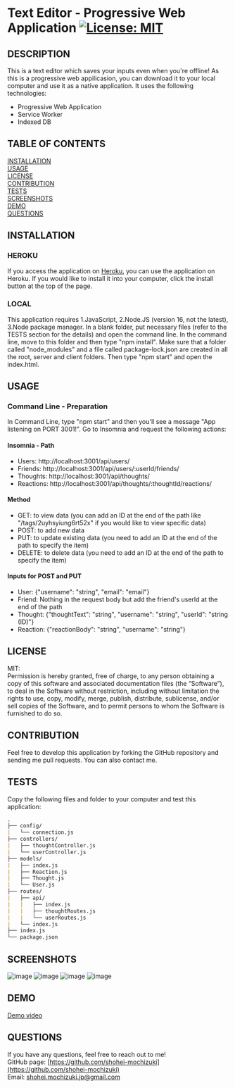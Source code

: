 # Text Editor - Progressive Web Application [![License: MIT](https://img.shields.io/badge/License-MIT-yellow.svg)](https://opensource.org/licenses/MIT)

## DESCRIPTION 
This is a text editor which saves your inputs even when you're offline! As this is a progressive web appilicasion, you can download it to your local computer and use it as a native application. It uses the following technologies:
* Progressive Web Application
* Service Worker
* Indexed DB

## TABLE OF CONTENTS
[INSTALLATION](#installation)<br>
[USAGE](#usage)<br>
[LICENSE](#license)<br>
[CONTRIBUTION](#contribution)<br>
[TESTS](#tests)<br>
[SCREENSHOTS](#screenshots)<br>
[DEMO](#demo)<br>
[QUESTIONS](#questions)

## INSTALLATION 

### HEROKU
If you access the application on [Heroku](https://text-editor-pwa-2023.herokuapp.com/), you can use the application on Heroku. If you would like to install it into your computer, click the install button at the top of the page.

### LOCAL
This application requires 1.JavaScript, 2.Node.JS (version 16, not the latest), 3.Node package manager. In a blank folder, put necessary files (refer to the TESTS section for the details) and open the command line. In the command line, move to this folder and then type "npm install". Make sure that a folder called "node_modules" and a file called package-lock.json are created in all the root, server and client folders. Then type "npm start" and open the index.html.

## USAGE 

### Command Line - Preparation
In Command Line, type "npm start" and then you'll see a message "App listening on PORT 3001!". Go to Insomnia and request the following actions:

#### Insomnia - Path
* Users: http://localhost:3001/api/users/
* Friends: http://localhost:3001/api/users/:userId/friends/
* Thoughts: http://localhost:3001/api/thoughts/
* Reactions: http://localhost:3001/api/thoughts/:thoughtId/reactions/

#### Method
* GET: to view data (you can add an ID at the end of the path like "/tags/2uyhsyiung6rt52x" if you would like to view specific data)
* POST: to add new data 
* PUT: to update existing data (you need to add an ID at the end of the path to specify the item)
* DELETE: to delete data (you need to add an ID at the end of the path to specify the item)

#### Inputs for POST and PUT
* User: {"username": "string", "email": "email"}
* Friend: Nothing in the request body but add the friend's userId at the end of the path
* Thought: {"thoughtText": "string", "username": "string", "userId": "string (ID)"}
* Reaction: {"reactionBody": "string", "username": "string"}

## LICENSE 
MIT:<br>
Permission is hereby granted, free of charge, to any person obtaining a copy of this
software and associated documentation files (the “Software”), to deal in the Software
without restriction, including without limitation the rights to use, copy, modify,
merge, publish, distribute, sublicense, and/or sell copies of the Software, and to 
permit persons to whom the Software is furnished to do so.

## CONTRIBUTION 
Feel free to develop this application by forking the GitHub repository and sending me pull requests. You can also contact me.

## TESTS 
Copy the following files and folder to your computer and test this application:
```md
.
├── config/
|   └── connection.js
├── controllers/
|   ├── thoughtController.js
|   └── userController.js
├── models/
|   ├── index.js
|   ├── Reaction.js
|   ├── Thought.js
|   └── User.js
├── routes/
|   ├── api/
|   |   ├── index.js
|   |   ├── thoughtRoutes.js
|   |   └── userRoutes.js
|   └── index.js      
├── index.js  
└── package.json 
``` 

## SCREENSHOTS
![image](https://user-images.githubusercontent.com/121307266/225153970-23b64d2c-dc81-4247-8fac-cdd6f5012821.png)
![image](https://user-images.githubusercontent.com/121307266/225153976-ba6afa1d-40d7-48b8-96d4-caed8f88d16a.png)
![image](https://user-images.githubusercontent.com/121307266/225153979-6d60377c-30b2-478b-af19-4da92bb017c6.png)
![image](https://user-images.githubusercontent.com/121307266/225153980-c27a7f29-e942-4fa8-bb01-5140a863eeef.png)

## DEMO
[Demo video](https://watch.screencastify.com/v/S8VZw0ttoa1f948UhniH)

## QUESTIONS 
If you have any questions, feel free to reach out to me!<br>
GitHub page: [https://github.com/shohei-mochizuki](https://github.com/shohei-mochizuki)<br>
Email: [shohei.mochizuki.jp@gmail.com](mailto:shohei.mochizuki.jp@gmail.com)
